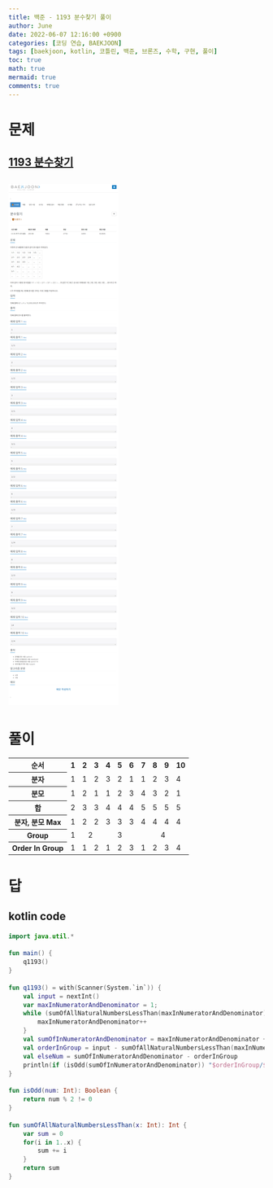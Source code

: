 ```yaml
---
title: 백준 - 1193 분수찾기 풀이
author: June
date: 2022-06-07 12:16:00 +0900
categories: [코딩 연습, BAEKJOON]
tags: [baekjoon, kotlin, 코틀린, 백준, 브론즈, 수학, 구현, 풀이]
toc: true
math: true
mermaid: true
comments: true
---
```

# 문제
## [1193 분수찾기](https://www.acmicpc.net/problem/1193)
## ![screencapture](/posts/coding-practice/baekjoon/screencapture-acmicpc-net-problem-1193.png)

# 풀이
<table>
  <tr>
    <th>순서</th>
    <th>1</th>
    <th>2</th>
    <th>3</th>
    <th>4</th>
    <th>5</th>
    <th>6</th>
    <th>7</th>
    <th>8</th>
    <th>9</th>
    <th>10</th>
  </tr>
  <tr>
    <th>분자</th>
    <td>1</td>
    <td>1</td>
    <td>2</td>
    <td>3</td>
    <td>2</td>
    <td>1</td>
    <td>1</td>
    <td>2</td>
    <td>3</td>
    <td>4</td>
  </tr>
  <tr>
    <th>분모</th>
    <td>1</td>
    <td>2</td>
    <td>1</td>
    <td>1</td>
    <td>2</td>
    <td>3</td>
    <td>4</td>
    <td>3</td>
    <td>2</td>
    <td>1</td>
  </tr>
  <tr>
    <th>합</th>
    <td>2</td>
    <td>3</td>
    <td>3</td>
    <td>4</td>
    <td>4</td>
    <td>4</td>
    <td>5</td>
    <td>5</td>
    <td>5</td>
    <td>5</td>
  </tr>
  <tr>
    <th>분자, 분모 Max</th>
    <td>1</td>
    <td>2</td>
    <td>2</td>
    <td>3</td>
    <td>3</td>
    <td>3</td>
    <td>4</td>
    <td>4</td>
    <td>4</td>
    <td>4</td>
  </tr>
  <tr>
    <th>Group</th>
    <td style="text-align:center">1</td>
    <td colspan="2" style="text-align:center">2</td>
    <td colspan="3" style="text-align:center">3</td>
    <td colspan="4" style="text-align:center">4</td>
  </tr>
  <tr>
    <th>Order In Group</th>
    <td>1</td>
    <td>1</td>
    <td>2</td>
    <td>1</td>
    <td>2</td>
    <td>3</td>
    <td>1</td>
    <td>2</td>
    <td>3</td>
    <td>4</td>
  </tr>
</table>

# 답
## kotlin code
```kotlin
import java.util.*

fun main() {
    q1193()
}

fun q1193() = with(Scanner(System.`in`)) {
    val input = nextInt()
    var maxInNumeratorAndDenominator = 1;
    while (sumOfAllNaturalNumbersLessThan(maxInNumeratorAndDenominator) < input) {
        maxInNumeratorAndDenominator++
    }
    val sumOfInNumeratorAndDenominator = maxInNumeratorAndDenominator + 1
    val orderInGroup = input - sumOfAllNaturalNumbersLessThan(maxInNumeratorAndDenominator - 1)
    val elseNum = sumOfInNumeratorAndDenominator - orderInGroup
    println(if (isOdd(sumOfInNumeratorAndDenominator)) "$orderInGroup/$elseNum" else "$elseNum/$orderInGroup")
}

fun isOdd(num: Int): Boolean {
    return num % 2 != 0
}

fun sumOfAllNaturalNumbersLessThan(x: Int): Int {
    var sum = 0
    for(i in 1..x) {
        sum += i
    }
    return sum
}
```